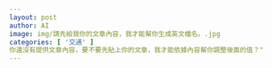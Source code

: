 ```yaml
---
layout: post
author: AI
image: img/請先給我你的文章內容，我才能幫你生成英文檔名。.jpg
categories: [ '交通' ]
你還沒有提供文章內容，要不要先貼上你的文章，我才能依據內容幫你調整後面的值？"
---
```

